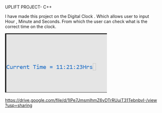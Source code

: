 UPLIFT PROJECT- C++

I have made this project on the Digital Clock . 
Which allows user to input Hour , Minute and Seconds. 
From which the user can check what is the correct time on the clock. 

<img src="rishabh.dhawad.PNG">

https://drive.google.com/file/d/1IPe7JmsmIhmZ6vDTrRUuiT31TebnbvI-/view?usp=sharing 